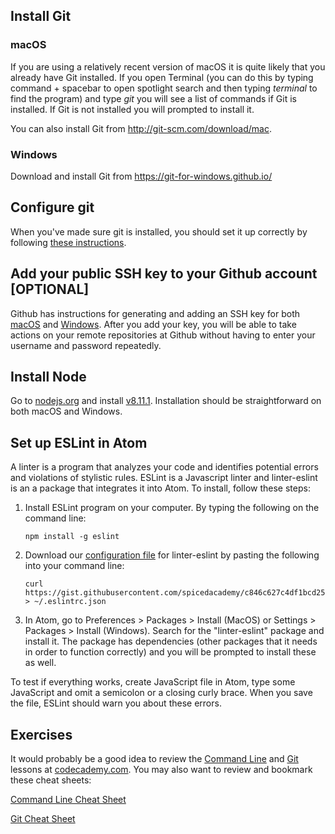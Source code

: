## Install Git

### macOS

If you are using a relatively recent version of macOS it is quite likely that you already have Git installed. If you open Terminal (you can do this by typing command + spacebar to open spotlight search and then typing _terminal_ to find the program) and type _git_ you will see a list of commands if Git is installed. If Git is not installed you will prompted to install it.

You can also install Git from <a href="http://git-scm.com/download/mac.">http://git-scm.com/download/mac</a>.

### Windows

Download and install Git from <a href="https://git-for-windows.github.io/">https://git-for-windows.github.io/</a>

## Configure git

When you've made sure git is installed, you should set it up correctly by following [these instructions](https://git-scm.com/book/en/v2/Getting-Started-First-Time-Git-Setup#Your-Identity).

## Add your public SSH key to your Github account [OPTIONAL]

Github has instructions for generating and adding an SSH key for both <a href="https://help.github.com/articles/generating-an-ssh-key/#platform-mac">macOS</a> and <a href="https://help.github.com/articles/generating-an-ssh-key/#platform-windows">Windows</a>. After you add your key, you will be able to take actions on your remote repositories at Github without having to enter your username and password repeatedly.

## Install Node

Go to <a href="https://nodejs.org">nodejs.org</a> and install <a href="https://nodejs.org/dist/v8.11.1/node-v8.11.1.pkg">v8.11.1</a>. Installation should be straightforward on both macOS and Windows.

## Set up ESLint in Atom

A linter is a program that analyzes your code and identifies potential errors and violations of stylistic rules. ESLint is a Javascript linter and linter-eslint is an a package that integrates it into Atom. To install, follow these steps:

1. Install ESLint program on your computer. By typing the following on the command line:


    ```
    npm install -g eslint
    ```

2. Download our [configuration file](https://gist.github.com/spicedacademy/c846c627c4df1bcd255c7bf6eb92a15a) for linter-eslint by pasting the following into your command line:

   ```
   curl https://gist.githubusercontent.com/spicedacademy/c846c627c4df1bcd255c7bf6eb92a15a/raw/2d7262cbff80936fd721678d8c98c89c3b0e8a05/.eslintrc.json > ~/.eslintrc.json
   ```

3. In Atom, go to Preferences > Packages > Install (MacOS) or Settings > Packages > Install (Windows). Search for the "linter-eslint" package and install it. The package has dependencies (other packages that it needs in order to function correctly) and you will be prompted to install these as well.

To test if everything works, create JavaScript file in Atom, type some JavaScript and omit a semicolon or a closing curly brace. When you save the file, ESLint should warn you about these errors.

## Exercises

It would probably be a good idea to review the <a href="https://www.codecademy.com/learn/learn-the-command-line">Command Line</a> and <a href="https://www.codecademy.com/learn/learn-git">Git</a> lessons at <a href="https://www.codecademy.com">codecademy.com</a>. You may also want to review and bookmark these cheat sheets:

<a href="https://www.git-tower.com/blog/command-line-cheat-sheet/">Command Line Cheat Sheet</a>

<a href="https://www.git-tower.com/blog/git-cheat-sheet/">Git Cheat Sheet</a>
